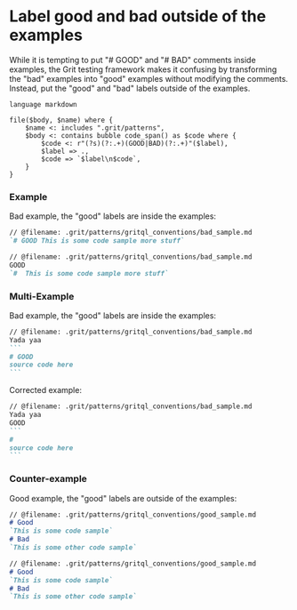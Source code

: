 # Label good and bad outside of the examples

While it is tempting to put "# GOOD" and "# BAD" comments inside examples, the Grit testing framework makes it confusing by transforming the "bad" examples into "good" examples without modifying the comments. Instead, put the "good" and "bad" labels outside of the examples.

```grit
language markdown

file($body, $name) where {
    $name <: includes ".grit/patterns",
    $body <: contains bubble code_span() as $code where {
        $code <: r"(?s)(?:.+)(GOOD|BAD)(?:.+)"($label),
        $label => .,
        $code => `$label\n$code`,
    }
}
```

### Example

Bad example, the "good" labels are inside the examples:
```md
// @filename: .grit/patterns/gritql_conventions/bad_sample.md
`# GOOD This is some code sample more stuff`
```
```md
// @filename: .grit/patterns/gritql_conventions/bad_sample.md
GOOD
`#  This is some code sample more stuff`
```

### Multi-Example

Bad example, the "good" labels are inside the examples:
````md
// @filename: .grit/patterns/gritql_conventions/bad_sample.md
Yada yaa
```
# GOOD
source code here
```
````

Corrected example:
````md
// @filename: .grit/patterns/gritql_conventions/bad_sample.md
Yada yaa
GOOD 
```
# 
source code here
```
````

### Counter-example

Good example, the "good" labels are outside of the examples:

```md
// @filename: .grit/patterns/gritql_conventions/good_sample.md
# Good
`This is some code sample`
# Bad
`This is some other code sample`
```
```md
// @filename: .grit/patterns/gritql_conventions/good_sample.md
# Good
`This is some code sample`
# Bad
`This is some other code sample`
```
